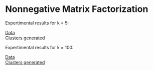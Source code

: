 # Nonnegative Matrix Factorization

Expertimental results for k = 5:

[Data](https://github.com/hpark95/Nonnegative-Matrix-Factorization/tree/master/experimental_results/k5/data)  
[Clusters generated](https://github.com/hpark95/Nonnegative-Matrix-Factorization/tree/master/experimental_results/k5/clusters)


Expertimental results for k = 100:

[Data](https://github.com/hpark95/Nonnegative-Matrix-Factorization/tree/master/experimental_results/k100/data)  
[Clusters generated](https://github.com/hpark95/Nonnegative-Matrix-Factorization/tree/master/experimental_results/k100/clusters)
